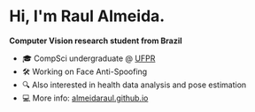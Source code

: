 <!--
**almeidaraul/almeidaraul** is a ✨ _special_ ✨ repository because its `README.md` (this file) appears on your GitHub profile.

Here are some ideas to get you started:

- 🔭 I’m currently working on ...
- 🌱 I’m currently learning ...
- 👯 I’m looking to collaborate on ...
- 🤔 I’m looking for help with ...
- 💬 Ask me about ...
- 📫 How to reach me: ...
- 😄 Pronouns: ...
- ⚡ Fun fact: ...
-->

# Hi, I'm Raul Almeida.
**Computer Vision research student from Brazil**

- 🎓 CompSci undergraduate @ [UFPR](https://www.ufpr.br/portalufpr/)
- 🛠 Working on Face Anti-Spoofing
- 🔍 Also interested in health data analysis and pose estimation
- 💻 More info: [almeidaraul.github.io](https://almeidaraul.github.io)
